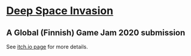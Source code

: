 # [Deep Space Invasion](https://1n07.itch.io/deep-space-invasion)
## A Global (Finnish) Game Jam 2020 submission
See [itch.io page](https://1n07.itch.io/deep-space-invasion) for more details.
